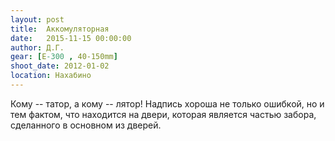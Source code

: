 ```yaml
---
layout: post
title:  Аккомуляторная
date:   2015-11-15 00:00:00
author: Д.Г.
gear: [E-300 , 40-150mm]
shoot_date: 2012-01-02
location: Нахабино
---
```


Кому -- татор, а кому -- лятор! Надпись хороша не только ошибкой, но и тем фактом, что находится на двери, которая является частью забора, сделанного в основном из дверей.
